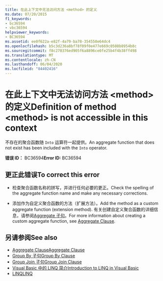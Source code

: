 ```yaml
---
title: 在此上下文中无法访问方法 <method> 的定义
ms.date: 07/20/2015
f1_keywords:
- bc36594
- vbc36594
helpviewer_keywords:
- BC36594
ms.assetid: ee0f622a-e82f-4a79-ba78-354558e64dc4
ms.openlocfilehash: b5c3d236a8bf78f09f0e477e669c0508b8954b8c
ms.sourcegitcommit: f8c270376ed905f6a8896ce0fe25b4f4b38ff498
ms.translationtype: MT
ms.contentlocale: zh-CN
ms.lasthandoff: 06/04/2020
ms.locfileid: "84402416"
---
```

# <a name="definition-of-method-method-is-not-accessible-in-this-context"></a><span data-ttu-id="4f54c-102">在此上下文中无法访问方法 \<method> 的定义</span><span class="sxs-lookup"><span data-stu-id="4f54c-102">Definition of method \<method> is not accessible in this context</span></span>
<span data-ttu-id="4f54c-103">不存在的聚合函数随 `Into` 运算符一起提供。</span><span class="sxs-lookup"><span data-stu-id="4f54c-103">An aggregate function that does not exist has been included with the `Into` operator.</span></span>  
  
 <span data-ttu-id="4f54c-104">**错误 ID：** BC36594</span><span class="sxs-lookup"><span data-stu-id="4f54c-104">**Error ID:** BC36594</span></span>  
  
## <a name="to-correct-this-error"></a><span data-ttu-id="4f54c-105">更正此错误</span><span class="sxs-lookup"><span data-stu-id="4f54c-105">To correct this error</span></span>  
  
- <span data-ttu-id="4f54c-106">检查聚合函数名称的拼写，并进行任何必要的更正。</span><span class="sxs-lookup"><span data-stu-id="4f54c-106">Check the spelling of the aggregate function name and make any necessary corrections.</span></span>  
  
- <span data-ttu-id="4f54c-107">添加作为自定义聚合函数的方法（扩展方法）。</span><span class="sxs-lookup"><span data-stu-id="4f54c-107">Add the method as a custom aggregate function (extension method).</span></span> <span data-ttu-id="4f54c-108">有关创建自定义聚合函数的详细信息，请参阅[Aggregate 子句](../language-reference/queries/aggregate-clause.md)。</span><span class="sxs-lookup"><span data-stu-id="4f54c-108">For more information about creating a custom aggregate function, see [Aggregate Clause](../language-reference/queries/aggregate-clause.md).</span></span>  
  
## <a name="see-also"></a><span data-ttu-id="4f54c-109">另请参阅</span><span class="sxs-lookup"><span data-stu-id="4f54c-109">See also</span></span>

- [<span data-ttu-id="4f54c-110">Aggregate Clause</span><span class="sxs-lookup"><span data-stu-id="4f54c-110">Aggregate Clause</span></span>](../language-reference/queries/aggregate-clause.md)
- [<span data-ttu-id="4f54c-111">Group By 子句</span><span class="sxs-lookup"><span data-stu-id="4f54c-111">Group By Clause</span></span>](../language-reference/queries/group-by-clause.md)
- [<span data-ttu-id="4f54c-112">Group Join 子句</span><span class="sxs-lookup"><span data-stu-id="4f54c-112">Group Join Clause</span></span>](../language-reference/queries/group-join-clause.md)
- [<span data-ttu-id="4f54c-113">Visual Basic 中的 LINQ 简介</span><span class="sxs-lookup"><span data-stu-id="4f54c-113">Introduction to LINQ in Visual Basic</span></span>](../programming-guide/language-features/linq/introduction-to-linq.md)
- [<span data-ttu-id="4f54c-114">LINQ</span><span class="sxs-lookup"><span data-stu-id="4f54c-114">LINQ</span></span>](../programming-guide/language-features/linq/index.md)
